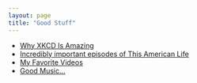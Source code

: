 ```yaml
---
layout: page
title: "Good Stuff"
---
```


* [Why XKCD Is Amazing](http://graybrooks.com/pages/xkcd)
* [Incredibly important episodes of This American Life](http://graybrooks.com/pages/TAL)
* [My Favorite Videos](http://graybrooks.com/pages/amazing_videos)
* [Good Music...](http://graybrooks.com/pages/music)
  

